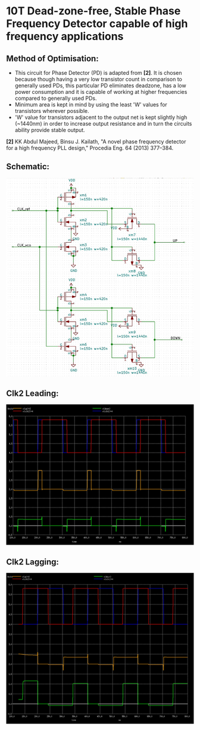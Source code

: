<h1> 10T Dead-zone-free, Stable Phase Frequency Detector capable of high frequency applications </h1>
<h2> Method of Optimisation: </h2>

* This circuit for Phase Detector (PD) is adapted from <b>[2]</b>. It is chosen because though having a very low transistor count in comparison to generally used PDs, this particular PD eliminates deadzone, has a low power consumption and it is capable of working at higher frequencies compared to generally used PDs. <br>
* Minimum area is kept in mind by using the least 'W' values for transistors wherever possible. <br>
* 'W' value for transistors adjacent to the output net is kept slightly high (~1440nm) in order to increase output resistance and in turn the circuits ability provide stable output.

<b>[2]</b> KK Abdul Majeed, Binsu J. Kailath, "A novel phase frequency detector for a high frequency PLL design," Procedia Eng. 64 (2013) 377–384.

<h2> Schematic: </h2>

![](PD_10T.jpg)


<h2> Clk2 Leading: </h2>

![](PD_10T_waveform.jpg)


<h2> Clk2 Lagging: </h2>

![](PD_10T_waveform2.jpg)
